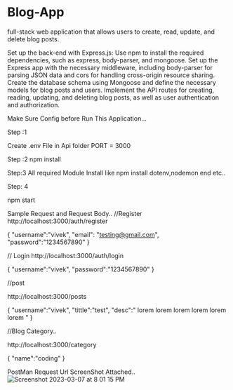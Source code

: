 # Blog-App

full-stack web application that allows users to create, read, update, and delete blog posts.

Set up the back-end with Express.js:
Use npm to install the required dependencies, such as express, body-parser, and mongoose.
Set up the Express app with the necessary middleware, including body-parser for parsing JSON data and cors for handling cross-origin resource sharing.
Create the database schema using Mongoose and define the necessary models for blog posts and users.
Implement the API routes for creating, reading, updating, and deleting blog posts, as well as user authentication and authorization.




Make Sure Config before Run This Application...

Step :1

Create .env File in Api folder 
PORT = 3000

Step :2
npm install 

Step:3
All required Module Install like npm install dotenv,nodemon end etc..


Step: 4

npm start


Sample Request and Request Body..
//Register
http://localhost:3000/auth/register


{
"username":"vivek",
"email": "testing@gmail.com",
"password":"1234567890"
}

// Login 
http://localhost:3000/auth/login

{
"username":"vivek",
"password":"1234567890"
}


//post

http://localhost:3000/posts

{
"username":"vivek",
"tittle":"test",
"desc":" lorem lorem lorem lorem lorem lorem "
}

//Blog Category..

http://localhost:3000/category

{
    "name":"coding"
}





PostMan Request Url ScreenShot Attached..
![Screenshot 2023-03-07 at 8 01 15 PM](https://user-images.githubusercontent.com/67068290/223452598-82c031f1-99af-4dbf-a077-8c97a6a6f25d.png)

